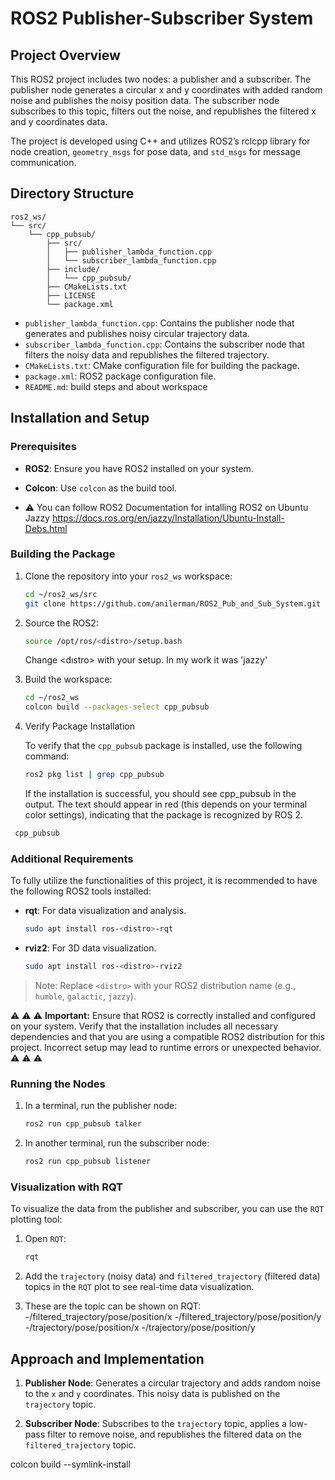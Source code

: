 # ROS2 Publisher-Subscriber System

## Project Overview

This ROS2 project includes two nodes: a publisher and a subscriber. The publisher node generates a circular x and y coordinates with added random noise and publishes the noisy position data. The subscriber node subscribes to this topic, filters out the noise, and republishes the filtered x and y coordinates data.


The project is developed using C++ and utilizes ROS2’s rclcpp library for node creation, `geometry_msgs` for pose data, and `std_msgs` for message communication.


## Directory Structure

```
ros2_ws/
└── src/
    └── cpp_pubsub/
        ├── src/
        │   ├── publisher_lambda_function.cpp
        │   └── subscriber_lambda_function.cpp
        ├── include/
        │   └── cpp_pubsub/
        ├── CMakeLists.txt
        ├── LICENSE
        └── package.xml

```

- `publisher_lambda_function.cpp`: Contains the publisher node that generates and publishes noisy circular trajectory data.
- `subscriber_lambda_function.cpp`: Contains the subscriber node that filters the noisy data and republishes the filtered trajectory.
- `CMakeLists.txt`: CMake configuration file for building the package.
- `package.xml`: ROS2 package configuration file.
- `README.md`: build steps and about workspace

## Installation and Setup

### Prerequisites

- **ROS2**: Ensure you have ROS2 installed on your system.
- **Colcon**: Use `colcon` as the build tool.

- ⚠️ You can follow ROS2 Documentation for intalling ROS2 on Ubuntu Jazzy https://docs.ros.org/en/jazzy/Installation/Ubuntu-Install-Debs.html

### Building the Package

1. Clone the repository into your `ros2_ws` workspace:
   ```bash
   cd ~/ros2_ws/src
   git clone https://github.com/anilerman/ROS2_Pub_and_Sub_System.git cpp_pubsub
   ```
2. Source the ROS2:
   ```bash
   source /opt/ros/<distro>/setup.bash 
   ```
    Change <dıstro> with your setup. In my work it was 'jazzy'

3. Build the workspace:
   ```bash
   cd ~/ros2_ws
   colcon build --packages-select cpp_pubsub
   ```


 4. Verify Package Installation

    To verify that the `cpp_pubsub` package is installed, use the following command:

    ```bash
    ros2 pkg list | grep cpp_pubsub
    ```
    If the installation is successful, you should see cpp_pubsub in the output. The text should appear in red (this depends on your   terminal color settings), indicating that the package is recognized by ROS 2.
   ```bash
    cpp_pubsub
   ```

### Additional Requirements

To fully utilize the functionalities of this project, it is recommended to have the following ROS2 tools installed:

- **rqt**: For data visualization and analysis.
  ```bash
  sudo apt install ros-<distro>-rqt
  ```

- **rviz2**: For 3D data visualization.
  ```bash
  sudo apt install ros-<distro>-rviz2
  ```

> Note: Replace `<distro>` with your ROS2 distribution name (e.g., `humble`, `galactic`, `jazzy`).

⚠️ ⚠️ ⚠️ **Important:** Ensure that ROS2 is correctly installed and configured on your system. Verify that the installation includes all necessary dependencies and that you are using a compatible ROS2 distribution for this project. Incorrect setup may lead to runtime errors or unexpected behavior. ⚠️ ⚠️ ⚠️ 


### Running the Nodes

1. In a terminal, run the publisher node:
   ```bash
   ros2 run cpp_pubsub talker
   ```

2. In another terminal, run the subscriber node:
   ```bash
   ros2 run cpp_pubsub listener
   ```

### Visualization with RQT

To visualize the data from the publisher and subscriber, you can use the `RQT` plotting tool:

1. Open `RQT`:
   ```bash
   rqt
   ```

2. Add the `trajectory` (noisy data) and `filtered_trajectory` (filtered data) topics in the `RQT` plot to see real-time data visualization.

3. These are the topic can be shown on RQT:
   -/filtered_trajectory/pose/position/x
   -/filtered_trajectory/pose/position/y
   -/trajectory/pose/position/x
   -/trajectory/pose/position/y

## Approach and Implementation

1. **Publisher Node**: Generates a circular trajectory and adds random noise to the `x` and `y` coordinates. This noisy data is published on the `trajectory` topic.

2. **Subscriber Node**: Subscribes to the `trajectory` topic, applies a low-pass filter to remove noise, and republishes the filtered data on the `filtered_trajectory` topic.

colcon build --symlink-install
